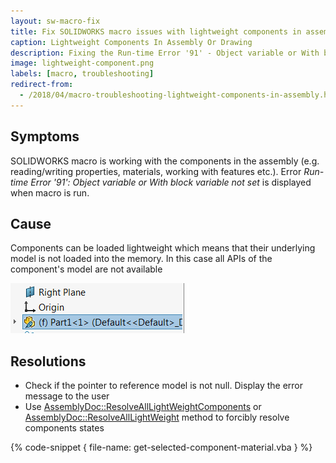 ```yaml
---
layout: sw-macro-fix
title: Fix SOLIDWORKS macro issues with lightweight components in assembly or drawing
caption: Lightweight Components In Assembly Or Drawing
description: Fixing the Run-time Error '91' - Object variable or With block variable not set when macro is working with the components in the assembly
image: lightweight-component.png
labels: [macro, troubleshooting]
redirect-from:
  - /2018/04/macro-troubleshooting-lightweight-components-in-assembly.html
---
```

## Symptoms

SOLIDWORKS macro is working with the components in the assembly (e.g. reading/writing properties, materials, working with features etc.).
Error *Run-time Error '91': Object variable or With block variable not set* is displayed when macro is run.

## Cause

Components can be loaded lightweight which means that their underlying model is not loaded into the memory.
In this case all APIs of the component's model are not available

![Lightweight component in the Feature Manager Tree](lightweight-component.png)

## Resolutions

* Check if the pointer to reference model is not null. Display the error message to the user
* Use [AssemblyDoc::ResolveAllLightWeightComponents](http://help.solidworks.com/2016/english/api/sldworksapi/solidworks.interop.sldworks~solidworks.interop.sldworks.iassemblydoc~resolvealllightweightcomponents.html) or [AssemblyDoc::ResolveAllLightWeight](http://help.solidworks.com/2016/english/api/sldworksapi/SolidWorks.Interop.sldworks~SolidWorks.Interop.sldworks.IAssemblyDoc~ResolveAllLightweight.html) method to forcibly resolve components states

{% code-snippet { file-name: get-selected-component-material.vba } %}
